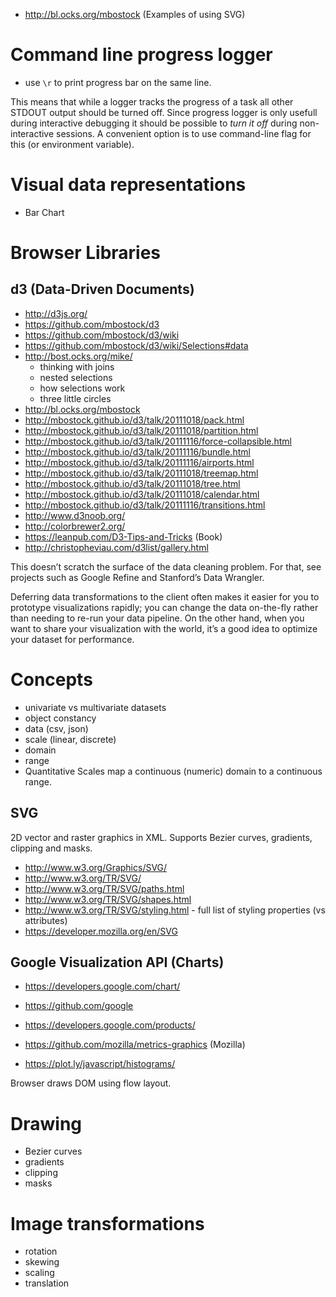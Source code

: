 - http://bl.ocks.org/mbostock (Examples of using SVG)

# Command line progress logger
- use `\r` to print progress bar on the same line.

This means that while a logger tracks the progress of a task all other STDOUT output should be turned off.
Since progress logger is only usefull during interactive debugging it should be possible to *turn it off* during 
non-interactive sessions. A convenient option is to use command-line flag for this (or environment variable).

# Visual data representations
- Bar Chart

# Browser Libraries
## d3 (Data-Driven Documents)
- http://d3js.org/
- https://github.com/mbostock/d3
- https://github.com/mbostock/d3/wiki
- https://github.com/mbostock/d3/wiki/Selections#data
- http://bost.ocks.org/mike/
    + thinking with joins
    + nested selections
    + how selections work
    + three little circles
- http://bl.ocks.org/mbostock
- http://mbostock.github.io/d3/talk/20111018/pack.html
- http://mbostock.github.io/d3/talk/20111018/partition.html
- http://mbostock.github.io/d3/talk/20111116/force-collapsible.html
- http://mbostock.github.io/d3/talk/20111116/bundle.html
- http://mbostock.github.io/d3/talk/20111116/airports.html
- http://mbostock.github.io/d3/talk/20111018/treemap.html
- http://mbostock.github.io/d3/talk/20111018/tree.html
- http://mbostock.github.io/d3/talk/20111018/calendar.html
- http://mbostock.github.io/d3/talk/20111116/transitions.html
- http://www.d3noob.org/
- http://colorbrewer2.org/
- https://leanpub.com/D3-Tips-and-Tricks (Book)
- http://christopheviau.com/d3list/gallery.html

This doesn’t scratch the surface of the data cleaning problem. For that, see projects such as Google Refine and Stanford’s Data Wrangler.

Deferring data transformations to the client often makes it easier for you to prototype visualizations rapidly; you can change the data on-the-fly rather than needing to re-run your data pipeline. On the other hand, when you want to share your visualization with the world, it’s a good idea to optimize your dataset for performance.

# Concepts
- univariate vs multivariate datasets
- object constancy
- data (csv, json)
- scale (linear, discrete)
- domain
- range
- Quantitative Scales map a continuous (numeric) domain to a continuous range.

## SVG
2D vector and raster graphics in XML.
Supports Bezier curves, gradients, clipping and masks.
- http://www.w3.org/Graphics/SVG/
- http://www.w3.org/TR/SVG/
- http://www.w3.org/TR/SVG/paths.html
- http://www.w3.org/TR/SVG/shapes.html
- http://www.w3.org/TR/SVG/styling.html - full list of styling properties (vs attributes)
- https://developer.mozilla.org/en/SVG

## Google Visualization API (Charts)
- https://developers.google.com/chart/

- https://github.com/google
- https://developers.google.com/products/
- https://github.com/mozilla/metrics-graphics (Mozilla)
- https://plot.ly/javascript/histograms/

Browser draws DOM using flow layout.

# Drawing
- Bezier curves
- gradients
- clipping
- masks

# Image transformations
- rotation
- skewing
- scaling
- translation

